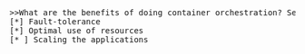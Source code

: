
<pre>

>>What are the benefits of doing container orchestration? Select the correct answer. <<
[*] Fault-tolerance
[*] Optimal use of resources
[* ] Scaling the applications

</pre>